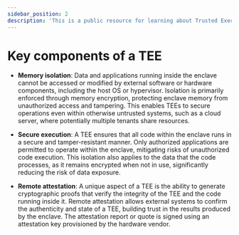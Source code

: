 ```yaml
---
sidebar_position: 2
description: 'This is a public resource for learning about Trusted Execution Environments (TEEs). Our aim is to provide comprehensive coverage of key concepts, research advancements, and real-world applications of TEEs.'
---
```


# Key components of a TEE

- **Memory isolation**: Data and applications running inside the enclave cannot be accessed or modified by external software or hardware components, including the host OS or hypervisor. Isolation is primarily enforced through memory encryption, protecting enclave memory from unauthorized access and tampering. This enables TEEs to secure operations even within otherwise untrusted systems, such as a cloud server, where potentially multiple tenants share resources.

- **Secure execution**: A TEE ensures that all code within the enclave runs in a secure and tamper-resistant manner. Only authorized applications are permitted to operate within the enclave, mitigating risks of unauthorized code execution. This isolation also applies to the data that the code processes, as it remains encrypted when not in use, significantly reducing the risk of data exposure.

- **Remote attestation**: A unique aspect of a TEE is the ability to generate cryptographic proofs that verify the integrity of the TEE and the code running inside it. Remote attestation allows external systems to confirm the authenticity and state of a TEE, building trust in the results produced by the enclave. The attestation report or quote is signed using an attestation key provisioned by the hardware vendor.
